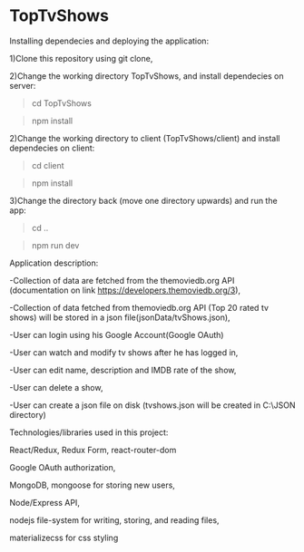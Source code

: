 # TopTvShows


Installing dependecies and deploying the application:


1)Clone this repository using git clone,

2)Change the working directory TopTvShows, and install dependecies on server:

> cd TopTvShows

> npm install

2)Change the working directory to client (TopTvShows/client) and install dependecies on client:

>cd client

>npm install

3)Change the directory back (move one directory upwards) and run the app:

>cd ..

>npm run dev


Application description:

-Collection of data are fetched from the themoviedb.org API (documentation on link https://developers.themoviedb.org/3),

-Collection of data fetched from themoviedb.org API (Top 20 rated tv shows) will be stored in a json file(jsonData/tvShows.json),

-User can login using his Google Account(Google OAuth)

-User can watch and modify tv shows after he has logged in,

-User can edit name, description and IMDB rate of the show,

-User can delete a show,

-User can create a json file on disk (tvshows.json will be created in C:\JSON directory)



Technologies/libraries used in this project:

React/Redux, Redux Form, react-router-dom 

Google OAuth authorization,

MongoDB, mongoose for storing new users,

Node/Express API,

nodejs file-system for writing, storing, and reading files,

materializecss for css styling
